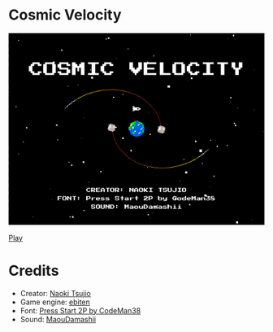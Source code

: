 # Cosmic Velocity

![Cosmic Velocity](https://github.com/tsujio/game-cosmic-velocity/blob/main/image.png?raw=true)

[Play](https://www.tsujio.org/games/game.html?title=cosmic-velocity)

# Credits

- Creator: [Naoki Tsujio](https://www.tsujio.org/)
- Game engine: [ebiten](https://ebiten.org/)
- Font: [Press Start 2P by CodeMan38](https://fonts.google.com/specimen/Press+Start+2P)
- Sound: [MaouDamashii](https://maou.audio/)
